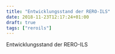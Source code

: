 ```yaml
---
title: "Entwicklungsstand der RERO-ILS"
date: 2018-11-23T12:17:24+01:00
draft: true
tags: ["reroils"]
---
```


Entwicklungsstand der RERO-ILS
